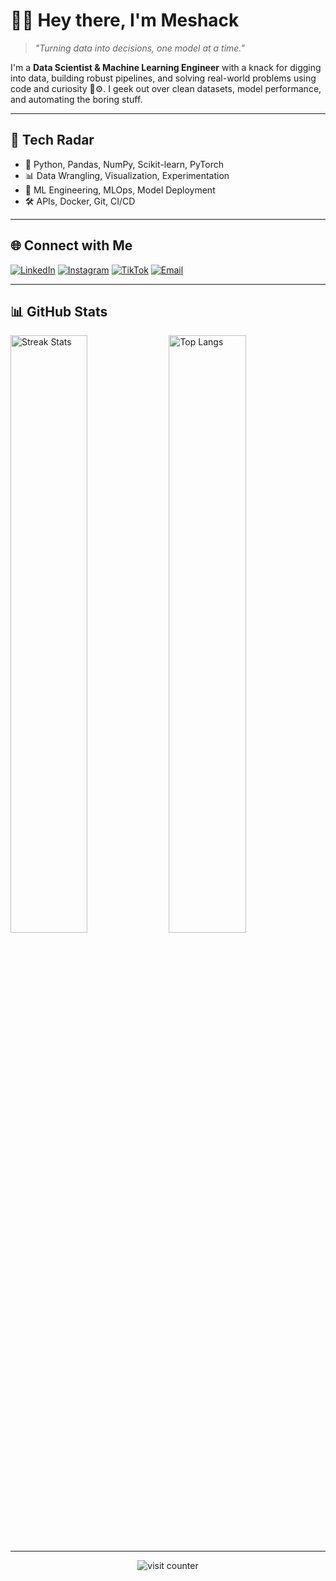 <!-- README.md -->

# 👋🏽 Hey there, I'm Meshack

> *"Turning data into decisions, one model at a time."*

I'm a **Data Scientist & Machine Learning Engineer** with a knack for digging into data, building robust pipelines, and solving real-world problems using code and curiosity 🧠⚙️. I geek out over clean datasets, model performance, and automating the boring stuff.

---

## 🧭 Tech Radar

- 🧪 Python, Pandas, NumPy, Scikit-learn, PyTorch
- 📊 Data Wrangling, Visualization, Experimentation
- 🤖 ML Engineering, MLOps, Model Deployment
- 🛠️ APIs, Docker, Git, CI/CD

---

## 🌐 Connect with Me

[![LinkedIn](https://img.shields.io/badge/LinkedIn-%230077B5.svg?logo=linkedin&logoColor=white)](https://linkedin.com/in/kimwele-meshack)
[![Instagram](https://img.shields.io/badge/Instagram-%23E4405F.svg?logo=Instagram&logoColor=white)](https://instagram.com/rich.kitonga)
[![TikTok](https://img.shields.io/badge/TikTok-%23000000.svg?logo=TikTok&logoColor=white)](https://tiktok.com/@1shaks)
[![Email](https://img.shields.io/badge/Email-D14836?logo=gmail&logoColor=white)](mailto:kitongameshack9@gmail.com)

---

## 📊 GitHub Stats

<img src="https://nirzak-streak-stats.vercel.app/?user=kimxons&theme=radical&hide_border=true" alt="Streak Stats" width="49.5%" />
<img src="https://github-readme-stats.vercel.app/api/top-langs/?username=kimxons&theme=radical&hide_border=true&layout=compact" alt="Top Langs" width="49.5%" />

---

<p align="center">
  <img src="https://visitcount.itsvg.in/api?id=kimxons&label=Profile%20Views&color=6A5ACD&icon=5&pretty=true" alt="visit counter"/>
</p>
